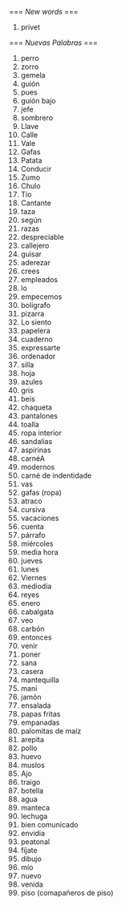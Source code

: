 === *New words* ===

1. privet

=== *Nuevas Palabras* ===

1. perro
2. zorro
3. gemela
4. guión
5. pues
6. guión bajo
7. jefe
8. sombrero
9. Llave
10. Calle
11. Vale
12. Gafas
13. Patata
14. Conducir
15. Zumo
16. Chulo
17. Tío
18. Cantante
19. taza
20. según
21. razas
22. despreciable
23. callejero
24. guisar
25. aderezar
26. crees  
27. empleados
28. lo
29. empecemos
30. bolígrafo
31. pizarra
32. Lo siento
33. papelera
34. cuaderno
35. expressarte
36. ordenador
37. silla
38. hoja
39. azules
40. gris
41. beis
42. chaqueta
43. pantalones
44. toalla
45. ropa interior
46. sandalias
47. aspirinas
48. carnéA
49. modernos
50. carné de indentidade
51. vas
52. gafas (ropa)
53. atraco
54. cursiva
55. vacaciones
56. cuenta
57. párrafo
58. miércoles
59. media hora
60. jueves
61. lunes
62. Viernes
63. mediodía
64. reyes
65. enero
66. cabalgata
67. veo
68. carbón
69. entonces
70. venir
71. poner
72. sana
73. casera
74. mantequilla
75. maní
76. jamón
77. ensalada
78. papas fritas
79. empanadas
80. palomitas de maíz
81. arepita
82. pollo
83. huevo
84. muslos
85. Ajo
86. traigo
87. botella
88. agua
89. manteca
90. lechuga
91. bien comunicado
92. envidia
93. peatonal
94. fíjate
95. dibujo
96. mío
97. nuevo
98. venida
99. piso (comapañeros de piso)

